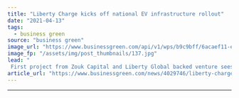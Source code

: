 ```yaml
---
title: "Liberty Charge kicks off national EV infrastructure rollout"
date: "2021-04-13"
tags: 
  - business green
source: "business green"
image_url: "https://www.businessgreen.com/api/v1/wps/b9c9bff/6acaef11-e954-4d3b-8d8c-ed62ac829d80/1/LibertyCharge-WalthamForrestPR-092-185x114.jpg"
image_fp: "/assets/img/post_thumbnails/137.jpg"
lead: "
 First project from Zouk Capital and Liberty Global backed venture sees 20 on street charge points installed across the London borough of Waltham Forest ..."
article_url: "https://www.businessgreen.com/news/4029746/liberty-charge-kicks-national-ev-infrastructure-rollout"
---
```


---
